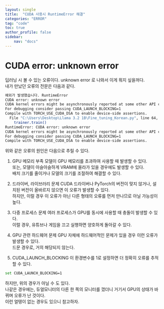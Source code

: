 ```yaml
---
layout: single
title:  "CUDA 사용시 RuntimeError 해결"
categories: "ERROR"
tag: "code"
toc: true
author_profile: false
sidebar:
    nav: "docs"
---
```

 
# CUDA error: unknown error
딥러닝 시 볼 수 있는 오류이다. unknown error 로 나와서 이게 뭐지 싶을꺼다.  
내가 만났던 오류의 전문은 다음과 같다.  
```bash
예외가 발생했습니다. RuntimeError
CUDA error: unknown error
CUDA kernel errors might be asynchronously reported at some other API call, so the stacktrace below might be incorrect.
For debugging consider passing CUDA_LAUNCH_BLOCKING=1
Compile with TORCH_USE_CUDA_DSA to enable device-side assertions.
  File "C:\Users\Desktop\Llama 3.2 1B\Fine_tuning_Korean.py", line 64, in <module>
    trainer.train()
RuntimeError: CUDA error: unknown error
CUDA kernel errors might be asynchronously reported at some other API call, so the stacktrace below might be incorrect.
For debugging consider passing CUDA_LAUNCH_BLOCKING=1
Compile with TORCH_USE_CUDA_DSA to enable device-side assertions.
```

위와 같은 오류의 원인은 다음으로 추릴 수 있다.  
1. GPU 메모리 부족
  모델이 GPU 메모리를 초과하여 사용할 때 발생할 수 있다.  
  또는, 모델이 아슬아슬하게 VRAM에 올라가 있을 경우에도 발생할 수 있다.  
   배치 크기를 줄이거나 모델의 크기를 조절하여 해결할 수 있다.  

2. 드라이버, 라이브러리 문제
  CUDA 드라이버나 PyTorch의 버전이 맞지 않거나, 설치된 버전이 올바르지 않으면 이 오류가 발생할 수 있다.  
  하지만, 이럴 경우 이 오류가 아닌 다른 형태의 오류를 먼저 만나므로 아닐 가능성이 높다.  

3. 다중 프로세스 문제
  여러 프로세스가 GPU를 동시에 사용할 때 충돌이 발생할 수 있다.  
  이럴 경우, 유튜브나 게임을 끄고 실행하면 양호하게 돌아갈 수 있다.  

4. GPU 관련 하드웨어 문제
  GPU 자체에 하드웨어적인 문제가 있을 경우 이런 오류가 발생할 수 있다.  
  드문 경우로, 거의 해당되지 않는다.  
5. CUDA_LAUNCH_BLOCKING
  이 환경변수를 1로 설정하면 더 정확히 오류를 추적할 수 있다.  
  ```bash
  set CUDA_LAUNCH_BLOCKING=1
  ```

하지만, 위의 경우가 아닐 수 도 있다.  
나같은 경우에는, 듀얼모니터의 다른 한 쪽의 모니터를 껐더니 거기서 GPU의 상태가 바뀌며 오류가 난 것이다.  
이런 얼탱이 없는 경우도 있으니 참고하자.  